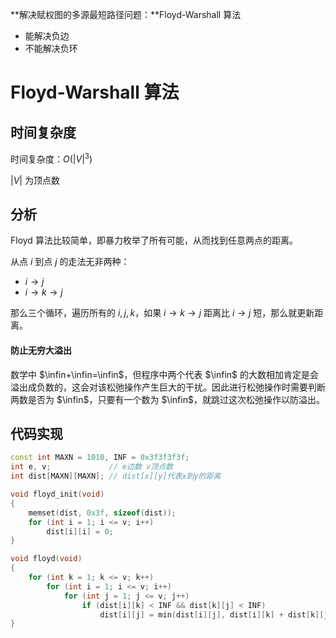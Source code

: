 **解决赋权图的多源最短路径问题：**Floyd-Warshall 算法

- 能解决负边
- 不能解决负环

<!--more-->

# Floyd-Warshall 算法

## 时间复杂度

时间复杂度：$O(\left|V\right|^3)$

$\left|V\right|$ 为顶点数

## 分析

Floyd 算法比较简单，即暴力枚举了所有可能，从而找到任意两点的距离。

从点 $i$ 到点 $j$ 的走法无非两种：

- $i\rightarrow j$
- $i\rightarrow k\rightarrow j$

那么三个循环，遍历所有的 $i,j,k$，如果 $i\rightarrow k\rightarrow j$ 距离比 $i\rightarrow j$ 短，那么就更新距离。

#### 防止无穷大溢出

数学中 $\infin+\infin=\infin$，但程序中两个代表 $\infin$ 的大数相加肯定是会溢出成负数的，这会对该松弛操作产生巨大的干扰。因此进行松弛操作时需要判断两数是否为 $\infin$，只要有一个数为 $\infin$，就跳过这次松弛操作以防溢出。

## 代码实现

```cpp
const int MAXN = 1010, INF = 0x3f3f3f3f;
int e, v;             // e边数 v顶点数
int dist[MAXN][MAXN]; // dist[x][y]代表x到y的距离

void floyd_init(void)
{
    memset(dist, 0x3f, sizeof(dist));
    for (int i = 1; i <= v; i++)
        dist[i][i] = 0;
}

void floyd(void)
{
    for (int k = 1; k <= v; k++)
        for (int i = 1; i <= v; i++)
            for (int j = 1; j <= v; j++)
                if (dist[i][k] < INF && dist[k][j] < INF)
                    dist[i][j] = min(dist[i][j], dist[i][k] + dist[k][j]);
}
```
